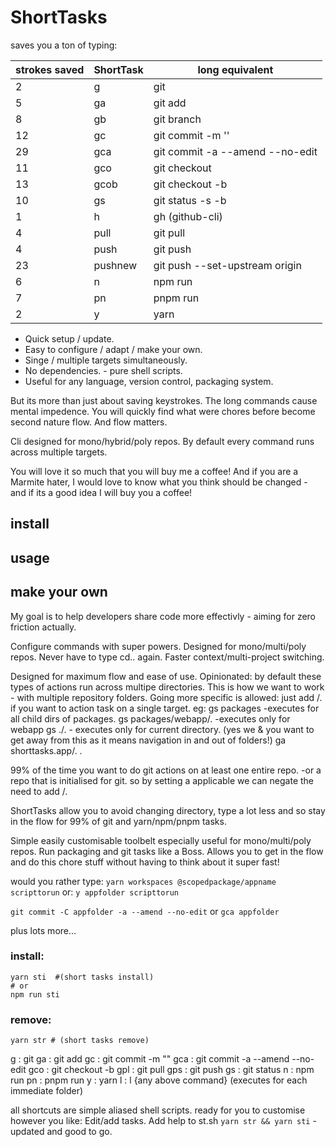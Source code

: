 # ShortTasks

saves you a ton of typing:

| strokes saved | ShortTask | long equivalent                 |
| ------------- | --------- | ------------------------------- |
| 2             | g         | git                             |
| 5             | ga        | git add                         |
| 8             | gb        | git branch                      |
| 12            | gc        | git commit -m ''                |
| 29            | gca       | git commit -a --amend --no-edit |
| 11            | gco       | git checkout                    |
| 13            | gcob      | git checkout -b                 |
| 10            | gs        | git status -s -b                |
| 1             | h         | gh (github-cli)                 |
| 4             | pull      | git pull                        |
| 4             | push      | git push                        |
| 23            | pushnew   | git push --set-upstream origin  |
| 6             | n         | npm run                         |
| 7             | pn        | pnpm run                        |
| 2             | y         | yarn                            |

- Quick setup / update.
- Easy to configure / adapt / make your own.
- Singe / multiple targets simultaneously.
- No dependencies. - pure shell scripts.
- Useful for any language, version control, packaging system.

But its more than just about saving keystrokes. The long commands cause mental impedence. You will quickly find what were chores before become second nature flow. And flow matters.

Cli designed for mono/hybrid/poly repos. By default every command runs across multiple targets.

You will love it so much that you will buy me a coffee!
And if you are a Marmite hater, I would love to know what you think should be changed - and if its a good idea I will buy you a coffee!

## install

## usage

## make your own

My goal is to help developers share code more effectivly - aiming for zero friction actually.

Configure commands with super powers.
Designed for mono/multi/poly repos.
Never have to type cd.. again.
Faster context/multi-project switching.

Designed for maximum flow and ease of use.
Opinionated: by default these types of actions run across multipe directories.
This is how we want to work - with multiple repository folders.
Going more specific is allowed: just add /. if you want to action task on
a single target.
eg:
gs packages -executes for all child dirs of packages.
gs packages/webapp/. -executes only for webapp
gs ./. - executes only for current directory. (yes we & you want to get away from this as it means navigation in and out of folders!)
ga shorttasks.app/. .

99% of the time you want to do git actions on at least one entire repo.
-or a repo that is initialised for git.
so by setting a applicable we can negate the need to add /.

ShortTasks allow you to avoid changing directory, type a lot less and so stay in the flow for 99% of git and yarn/npm/pnpm tasks.

Simple easily customisable toolbelt especially useful for
mono/multi/poly repos. Run packaging and git tasks like a Boss.
Allows you to get in the flow and do this chore stuff without having
to think about it super fast!

would you rather type:
`yarn workspaces @scopedpackage/appname scripttorun`
or:
`y appfolder scripttorun`

`git commit -C appfolder -a --amend --no-edit`
or
`gca appfolder`

plus lots more...

### install:

```
yarn sti  #(short tasks install)
# or
npm run sti
```

### remove:

```
yarn str # (short tasks remove)
```

g : git
ga : git add
gc : git commit -m ""
gca : git commit -a --amend --no-edit
gco : git checkout -b
gpl : git pull
gps : git push
gs : git status
n : npm run
pn : pnpm run
y : yarn
l : l {any above command} (executes for each immediate folder)

all shortcuts are simple aliased shell scripts. ready for you to
customise however you like:
Edit/add tasks.
Add help to st.sh
`yarn str && yarn sti` - updated and good to go.
